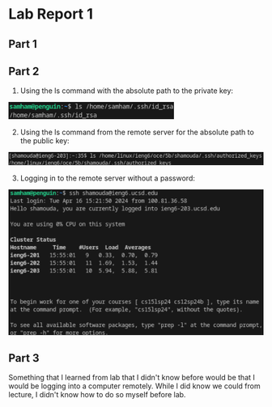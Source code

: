 # Lab Report 1
## Part 1

## Part 2

1. Using the ls command with the absolute path to the private key:

![lsCommandForPrivate.png](https://github.com/Sam-Ham-UCSD/cse15l-lab-reports/blob/main/images/LB2/lsCommandForPrivate.png)

2. Using the ls command from the remote server for the absolute path to the public key:

![lsCommandForPublicFromRemote.png](https://github.com/Sam-Ham-UCSD/cse15l-lab-reports/blob/main/images/LB2/lsCommandForPublicFromRemote.png)

3. Logging in to the remote server without a password:

![loggingInWithoutPassword.png](https://github.com/Sam-Ham-UCSD/cse15l-lab-reports/blob/main/images/LB2/loggingInWithoutPassword.png)

## Part 3
Something that I learned from lab that I didn't know before would be that I would be logging into a computer remotely. While I did know we could from lecture, I didn't know how to do so myself before lab.
